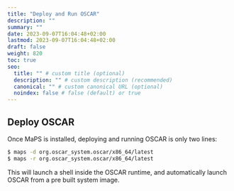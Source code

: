 ```yaml
---
title: "Deploy and Run OSCAR"
description: ""
summary: ""
date: 2023-09-07T16:04:48+02:00
lastmod: 2023-09-07T16:04:48+02:00
draft: false
weight: 820
toc: true
seo:
  title: "" # custom title (optional)
  description: "" # custom description (recommended)
  canonical: "" # custom canonical URL (optional)
  noindex: false # false (default) or true
---
```


## Deploy OSCAR

Once MaPS is installed, deploying and running OSCAR is only two lines:

```bash
$ maps -d org.oscar_system.oscar/x86_64/latest
$ maps -r org.oscar_system.oscar/x86_64/latest
```

This will launch a shell inside the OSCAR runtime, and automatically launch
OSCAR from a pre built system image.

<script
  src="https://asciinema.org/a/suT9EW2hFK5291IloVeBO42wH.js"
  id="asciicast-suT9EW2hFK5291IloVeBO42wH"
  data-autoplay="true"
  async="true">
</script>
